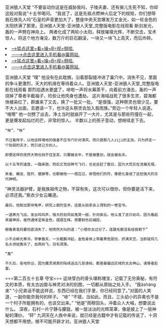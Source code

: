 亚洲狼人天堂    “不要妄动你这是在威胁我吗，子陵夫妻、还有昊儿生死不知，你却这般对我说”十五爷喝问。    “我说了，这是先祖点燃神火后定下的规矩，你们想辱我石族先人吗”石皇的声音更加大了，整座中央天宫爆发万丈金光，如一轮金色的太阳挤满了那里。亚洲狼人天堂-亚洲狼人天堂_完整版电影在线观看    断剑发光，轰的一声劈在神舟上。    两者化成了两轮小太阳，释放璀璨光辉，不断交击，宝术惊人，将这个地方淹没，数万斤的巨石翻滚，一块又一块飞上高天，而后炸碎。

<li><a href="http://nhwrzz887.sg925.xyz/#md_1026">-->猛点这里=看=操=B=视=频哈.</a></li>
<li><a href="http://nhwrzz887.sg925.xyz/#md_1026">--->点击这里进入手机看@簧网站.</a></li>





<li><a href="http://nhwrzz887.sg925.xyz/#md_1026">-->猛点这里=看=操=B=视=频哈.</a></li>
<li><a href="http://nhwrzz887.sg925.xyz/#md_1026">--->点击这里进入手机看@簧网站.</a></li>



亚洲狼人天堂    “噗”    他没有在此耽搁，沿着那裂缝冲进了巢穴中。消失不见，里面的争斗更激烈，天大的机缘在等待着众人。亚洲狼人天堂-亚洲狼人天堂_完整版电影在线观看    那烈焰遇水更盛了，哧啦一声将水幕蒸干，向着前方涌去，轰的一声烧掉了尊者半截袖子，险些让他肉身也遭劫。
    这片海域战死了很多生灵，碧海都快被染红了，群雄来了又去，换了一批又一批。    “是很强，这种祭灵也很少见，要不大人出面，去邀请一下，也许这头祭灵会加入我雨族。”旁边一个年轻人说道。    “喀嚓”    他一剑劈了出去，净土当时就崩开了一大片，尤其是与那些符撞在一起，更是爆发起灿烂的芒，非常的惊人。    半数以上的孩子意动，想继续走下去。

    “咻”、“咻”

    不过看样子，以他这样境地的强者不应专门针对清风，而只是那几人ziji的主张。只为挤走一个较弱的天才，而引进己方的人。

    即便这样的庞然大物也挡不住宝具，只要被击中，不是被重创，就会被击杀。

    以十五爷的速度，一路疾驰，而后又驾驭神弓飞行，也足足赶了数日，因为大荒实在浩瀚无垠。

    朱雀、螭龙、狴犴、貔貅等，也都被他一一感应过，体悟他们的符，像是化身成了这些强大的古代神明。

“神灵法器护臂，是我族祖传之物，不容有失，这次可以借你，但你要是活下来，必须还我。”紫衣少女云曦道。

    最后，他取出那块龟甲，研究上面的宝术，这是从拍卖会上得到的一卷宝书。

    一道寒光飞出，发出呜呜声，强大的劲风如鬼哭一般，扑向紫云。他认准了这只幼鸟，因为看起来最神异，居然通体呈紫金色，熠熠生辉，想要射伤后捕捉。

    眼看青鸾将要彻底消失了，他愤然大叫的道：“小塔你太过分了，连跟毛都没有给我剩下”

    小不点眸光寒冷，举拳轰天，一头鲲鹏冲起，金色身体上带着黑色斑纹，挤满天空，当即就将几名头领给轰杀了，血雨纷飞，羽毛凋落。

    “轰”

    不久后，各地热议，因为魔灵湖真的陆续送出几张请帖，都是最偏远区域的太古神山，请尊者赴宴。

===第二百五十五章 夺宝===    这块莹白的骨头堪称瑰宝，记载了无穷奥秘，有符文的本质，有太古凶兽与神灵对决的刻图，一切都从原始之处入手。    “我ǎshàng来”    “小兄弟话不能这样说，东西已经在我们手里，你已经同意了。”对面的人笑道，一副你能奈我何的样子。    “哧”    “不错，当如此。而且，三头幼小的异禽也不是一个村子所能拥有的，也该交出来。”    “他是”雨穆回头，冲着众人大喊，想要说出什么。    深夜，石村一片宁静与朦胧，被一层淡淡的光辉笼罩，像是披上了一层神秘的薄纱。    “砰”    九洞天在人族中来说，就已经是古籍中才有记载的传说了，十洞天想都不用想，根不可能开辟才对。亚洲狼人天堂
